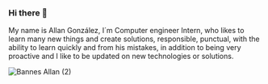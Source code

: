 ### Hi there 👋
My name is Allan González, I´m Computer engineer Intern, who likes to learn many new things and create solutions, responsible, punctual, with the ability to learn quickly and from his mistakes, in addition to being very proactive and I like to be updated on new technologies or solutions.


![Bannes Allan (2)](https://github.com/Allan08Tec/Allan08Tec/assets/61554258/2cec2c16-1504-47f9-8b98-6471fb9b48cb)



<!--
**Allan08Tec/Allan08Tec** is a ✨ _special_ ✨ repository because its `README.md` (this file) appears on your GitHub profile.

Here are some ideas to get you started:

- 🔭 I’m currently working on ...
- 🌱 I’m currently learning ...
- 👯 I’m looking to collaborate on ...
- 🤔 I’m looking for help with ...
- 💬 Ask me about ...
- 📫 How to reach me: ...
- 😄 Pronouns: ...
- ⚡ Fun fact: ...
-->

